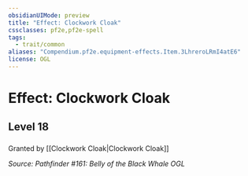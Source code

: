 ```yaml
---
obsidianUIMode: preview
title: "Effect: Clockwork Cloak"
cssclasses: pf2e,pf2e-spell
tags:
  - trait/common
aliases: "Compendium.pf2e.equipment-effects.Item.3LhreroLRmI4atE6"
license: OGL
---
```

# Effect: Clockwork Cloak
## Level 18
### 






Granted by [[Clockwork Cloak|Clockwork Cloak]]

*Source: Pathfinder #161: Belly of the Black Whale*
*OGL*